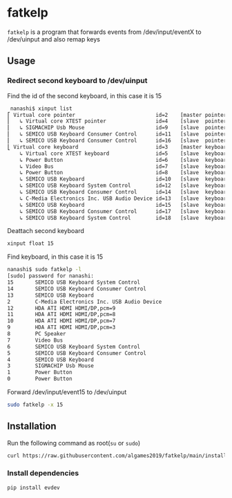 # fatkelp

`fatkelp` is a program that forwards events from /dev/input/eventX to /dev/uinput and also remap keys

## Usage

### Redirect second keyboard to /dev/uinput

Find the id of the second keyboard, in this case it is 15

~~~ bash
 nanashi$ xinput list
⎡ Virtual core pointer                          id=2    [master pointer  (3)]
⎜   ↳ Virtual core XTEST pointer                id=4    [slave  pointer  (2)]
⎜   ↳ SIGMACHIP Usb Mouse                       id=9    [slave  pointer  (2)]
⎜   ↳ SEMICO USB Keyboard Consumer Control      id=11   [slave  pointer  (2)]
⎜   ↳ SEMICO USB Keyboard Consumer Control      id=16   [slave  pointer  (2)]
⎣ Virtual core keyboard                         id=3    [master keyboard (2)]
    ↳ Virtual core XTEST keyboard               id=5    [slave  keyboard (3)]
    ↳ Power Button                              id=6    [slave  keyboard (3)]
    ↳ Video Bus                                 id=7    [slave  keyboard (3)]
    ↳ Power Button                              id=8    [slave  keyboard (3)]
    ↳ SEMICO USB Keyboard                       id=10   [slave  keyboard (3)]
    ↳ SEMICO USB Keyboard System Control        id=12   [slave  keyboard (3)]
    ↳ SEMICO USB Keyboard Consumer Control      id=14   [slave  keyboard (3)]
    ↳ C-Media Electronics Inc. USB Audio Device id=13   [slave  keyboard (3)]
    ↳ SEMICO USB Keyboard                       id=15   [slave  keyboard (3)]
    ↳ SEMICO USB Keyboard Consumer Control      id=17   [slave  keyboard (3)]
    ↳ SEMICO USB Keyboard System Control        id=18   [slave  keyboard (3)]
~~~

Deattach second keyboard

~~~ bash
xinput float 15
~~~

Find keyboard, in this case it is 15

~~~ bash
nanashi$ sudo fatkelp -l
[sudo] password for nanashi: 
15       SEMICO USB Keyboard System Control
14       SEMICO USB Keyboard Consumer Control
13       SEMICO USB Keyboard
2        C-Media Electronics Inc. USB Audio Device
12       HDA ATI HDMI HDMI/DP,pcm=9
11       HDA ATI HDMI HDMI/DP,pcm=8
10       HDA ATI HDMI HDMI/DP,pcm=7
9        HDA ATI HDMI HDMI/DP,pcm=3
8        PC Speaker
7        Video Bus
6        SEMICO USB Keyboard System Control
5        SEMICO USB Keyboard Consumer Control
4        SEMICO USB Keyboard
3        SIGMACHIP Usb Mouse
1        Power Button
0        Power Button
~~~

Forward /dev/input/event15 to /dev/uinput

~~~ bash
sudo fatkelp -x 15
~~~

## Installation

Run the following command as root(`su` or `sudo`)

~~~ bash
curl https://raw.githubusercontent.com/algames2019/fatkelp/main/installer.sh > installer.sh; chmod +x installer.sh; sudo ./installer.sh
~~~

### Install dependencies

~~~ sh
pip install evdev
~~~
